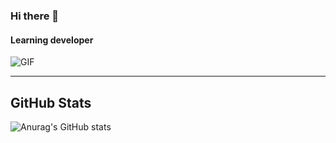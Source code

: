 ### Hi there 👋
<h4>Learning developer</h4>

![GIF](https://media.giphy.com/media/E6jscXfv3AkWQ/giphy.gif)

***

## GitHub Stats

![Anurag's GitHub stats](https://github-readme-stats.vercel.app/api?username=BAEKYUJEONG&show_icons=true&theme=radical)


<!--
**BAEKYUJEONG/BAEKYUJEONG** is a ✨ _special_ ✨ repository because its `README.md` (this file) appears on your GitHub profile.

Here are some ideas to get you started:

- 🔭 I’m currently working on ...
- 🌱 I’m currently learning ...
- 👯 I’m looking to collaborate on ...
- 🤔 I’m looking for help with ...
- 💬 Ask me about ...
- 📫 How to reach me: ...
- 😄 Pronouns: ...
- ⚡ Fun fact: ...
-->
